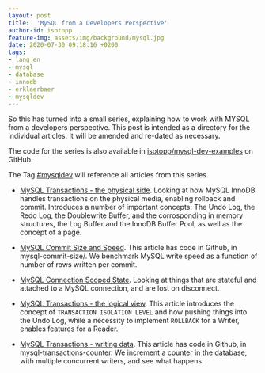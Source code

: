 ```yaml
---
layout: post
title:  'MySQL from a Developers Perspective'
author-id: isotopp
feature-img: assets/img/background/mysql.jpg
date: 2020-07-30 09:18:16 +0200
tags:
- lang_en
- mysql
- database
- innodb
- erklaerbaer
- mysqldev
---
```

So this has turned into a small series, explaining how to work with MYSQL
from a developers perspective. This post is intended as a directory for the
individual articles. It will be amended and re-dated as necessary.

The code for the series is also available in
[isotopp/mysql-dev-examples](https://github.com/isotopp/mysql-dev-examples.git)
on GitHub.

The Tag [#mysqldev](https://blog.koehntopp.info/tags/#mysqldev) will
reference all articles from this series.

- [MySQL Transactions - the physical side](https://blog.koehntopp.info/2020/07/27/mysql-transactions.html).
  Looking at how MySQL InnoDB handles transactions on the physical media, enabling rollback and commit.
  Introduces a number of important concepts: The Undo Log, the Redo Log, the Doublewrite Buffer, and
  the corrosponding in memory structures, the Log Buffer and the InnoDB Buffer Pool, as well as the
  concept of a page.

- [MySQL Commit Size and Speed](https://blog.koehntopp.info/2020/07/27/mysql-commit-size-and-speed.html).
  This article has code in Github, in mysql-commit-size/. We benchmark MySQL write speed as a function
  of number of rows written per commit.

- [MySQL Connection Scoped State](https://blog.koehntopp.info/2020/07/28/mysql-connection-scoped-state.html).
  Looking at things that are stateful and attached to a MySQL connection, and are lost on disconnect.

- [MySQL Transactions - the logical view](https://blog.koehntopp.info/2020/07/29/mysql-transactions-the-logical-view.html).
  This article introduces the concept of `TRANSACTION ISOLATION LEVEL` and how pushing things into the
  Undo Log, while a necessity to implement `ROLLBACK` for a Writer, enables features for a Reader.

- [MySQL Transactions - writing data](https://blog.koehntopp.info/2020/07/30/mysql-transactions-writing-data.html).
  This article has code in Github, in mysql-transactions-counter. We increment a counter in the database,
  with multiple concurrent writers, and see what happens.
